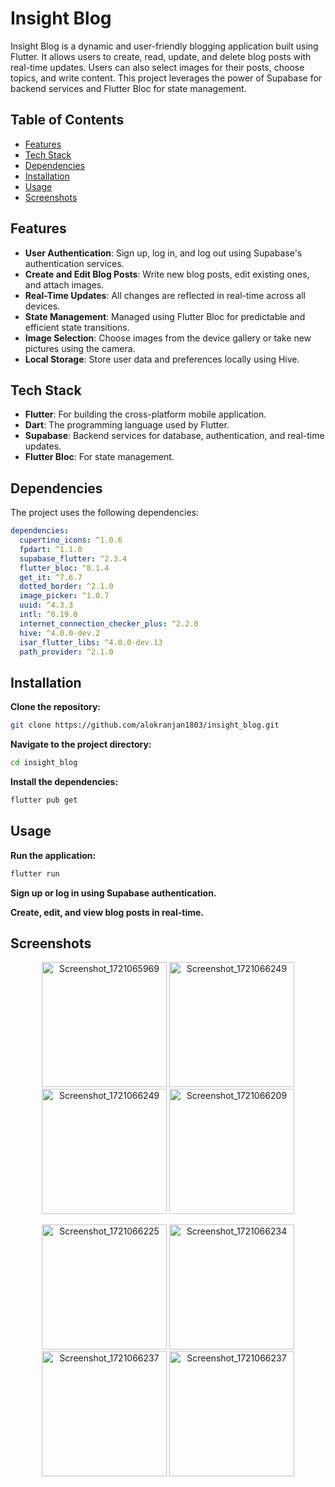 # Insight Blog

Insight Blog is a dynamic and user-friendly blogging application built using Flutter. It allows users to create, read, update, and delete blog posts with real-time updates. Users can also select images for their posts, choose topics, and write content. This project leverages the power of Supabase for backend services and Flutter Bloc for state management.

## Table of Contents
- [Features](#features)
- [Tech Stack](#tech-stack)
- [Dependencies](#dependencies)
- [Installation](#installation)
- [Usage](#usage)
- [Screenshots](#screenshots)

## Features
- **User Authentication**: Sign up, log in, and log out using Supabase's authentication services.
- **Create and Edit Blog Posts**: Write new blog posts, edit existing ones, and attach images.
- **Real-Time Updates**: All changes are reflected in real-time across all devices.
- **State Management**: Managed using Flutter Bloc for predictable and efficient state transitions.
- **Image Selection**: Choose images from the device gallery or take new pictures using the camera.
- **Local Storage**: Store user data and preferences locally using Hive.

## Tech Stack
- **Flutter**: For building the cross-platform mobile application.
- **Dart**: The programming language used by Flutter.
- **Supabase**: Backend services for database, authentication, and real-time updates.
- **Flutter Bloc**: For state management.

## Dependencies
The project uses the following dependencies:

```yaml
dependencies:
  cupertino_icons: ^1.0.6
  fpdart: ^1.1.0
  supabase_flutter: ^2.3.4
  flutter_bloc: ^8.1.4
  get_it: ^7.6.7
  dotted_border: ^2.1.0
  image_picker: ^1.0.7
  uuid: ^4.3.3
  intl: ^0.19.0
  internet_connection_checker_plus: ^2.2.0
  hive: ^4.0.0-dev.2
  isar_flutter_libs: ^4.0.0-dev.13
  path_provider: ^2.1.0
  ```

## Installation
  **Clone the repository:**
  ```bash
  git clone https://github.com/alokranjan1803/insight_blog.git
  ```

  **Navigate to the project directory:**
  ```bash
  cd insight_blog
  ```

  **Install the dependencies:**
  ```bash
  flutter pub get
  ```

## Usage
  **Run the application:**
  ```bash
  flutter run
  ```
  **Sign up or log in using Supabase authentication.**
  
  **Create, edit, and view blog posts in real-time.**

## Screenshots

<p align="center">
  <img src="https://github.com/user-attachments/assets/a412c8f9-2dc3-4ed5-8c6b-9d9053939b56" alt="Screenshot_1721065969" width="200"/>
  <img src="https://github.com/user-attachments/assets/561f3351-85a9-41f3-a38d-20b454898370" alt="Screenshot_1721066249" width="200"/>
  <img src="https://github.com/user-attachments/assets/73299390-bbc5-44c0-b642-87602c5622f1" alt="Screenshot_1721066249" width="200"/>
  <img src="https://github.com/user-attachments/assets/036239cb-2bb4-4653-bc12-45b4e9099533" alt="Screenshot_1721066209" width="200"/>
</p>
<p align="center">
  <img src="https://github.com/user-attachments/assets/68c23c17-9dc0-45f8-9229-a23de19283e7" alt="Screenshot_1721066225" width="200"/>
  <img src="https://github.com/user-attachments/assets/4e1c56fc-50ba-4196-b4dc-bcaa747c6228" alt="Screenshot_1721066234" width="200"/>
  <img src="https://github.com/user-attachments/assets/c5478b53-adf6-4bbf-b826-d6afcc2c4c28" alt="Screenshot_1721066237" width="200"/>
  <img src="https://github.com/user-attachments/assets/201188bc-22dd-47ac-aa61-878cb4174214" alt="Screenshot_1721066237" width="200"/>
  

  
</p>
